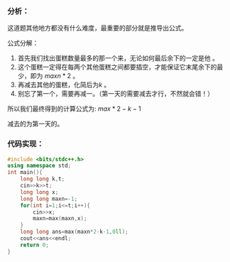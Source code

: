 ### 分析：
这道题其他地方都没有什么难度，最重要的部分就是推导出公式。

公式分解：

1. 首先我们找出蛋糕数量最多的那一个来，无论如何最后余下的一定是他 。
1. 这个蛋糕一定得在每两个其他蛋糕之间都要插空，才能保证它末尾余下的最少，即为 $maxn * 2$ 。
1. 再减去其他的蛋糕，化简后为$k$ 。
1. 别忘了第一个，需要再减一。（第一天的需要减去才行，不然就会错！）

所以我们最终得到的计算公式为: 
$max*2-k-1$

减去的为第一天的。
### 代码实现：
```cpp
#include <bits/stdc++.h>
using namespace std;
int main(){
	long long k,t;
	cin>>k>>t;
	long long x;
	long long maxn=-1;
	for(int i=1;i<=t;i++){
		cin>>x;
		maxn=max(maxn,x);
	}
	long long ans=max(maxn*2-k-1,0ll);	 
	cout<<ans<<endl;
	return 0;
}
```
